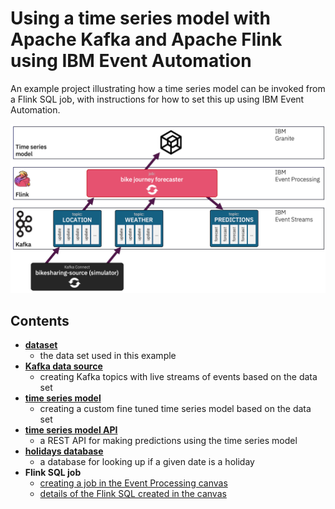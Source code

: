 # Using a time series model with Apache Kafka and Apache Flink using IBM Event Automation

An example project illustrating how a time series model can be invoked from a Flink SQL job, with instructions for how to set this up using IBM Event Automation.

![diagram](./diagram.png)

## Contents

- **[dataset](./0-dataset/)**
    - the data set used in this example
- **[Kafka data source](./1-kafka-data-source/)**
    - creating Kafka topics with live streams of events based on the data set
- **[time series model](./2-timeseries-model/)**
    - creating a custom fine tuned time series model based on the data set
- **[time series model API](./3-model-api/)**
    - a REST API for making predictions using the time series model
- **[holidays database](./4-holidays-database/)**
    - a database for looking up if a given date is a holiday
- **Flink SQL job**
    - [creating a job in the Event Processing canvas](./5-event-processing-flow/)
    - [details of the Flink SQL created in the canvas](./6-event-processing-flow-details/)
